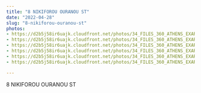 ```yaml
---
title: "8 NIKIFOROU OURANOU ST"
date: "2022-04-28"
slug: "8-nikiforou-ouranou-st"
photos:
- https://d2b5j58ir6uajk.cloudfront.net/photos/34_FILES_360_ATHENS_EXARCHIA/8%20NIKIFOROU%20OURANOU%20ST/PHOTO/21%20Nikiforou%20Ouranou%20St.%20-%208%20Nikiforou%20Ouranou%20St.%20%281%29.jpg
- https://d2b5j58ir6uajk.cloudfront.net/photos/34_FILES_360_ATHENS_EXARCHIA/8%20NIKIFOROU%20OURANOU%20ST/PHOTO/21%20Nikiforou%20Ouranou%20St.%20-%208%20Nikiforou%20Ouranou%20St.%20%282%29.jpg
- https://d2b5j58ir6uajk.cloudfront.net/photos/34_FILES_360_ATHENS_EXARCHIA/8%20NIKIFOROU%20OURANOU%20ST/PHOTO/21%20Nikiforou%20Ouranou%20St.%20-%208%20Nikiforou%20Ouranou%20St.%20%283%29.jpg
- https://d2b5j58ir6uajk.cloudfront.net/photos/34_FILES_360_ATHENS_EXARCHIA/8%20NIKIFOROU%20OURANOU%20ST/PHOTO/21%20Nikiforou%20Ouranou%20St.%20-%208%20Nikiforou%20Ouranou%20St..jpg
- https://d2b5j58ir6uajk.cloudfront.net/photos/34_FILES_360_ATHENS_EXARCHIA/8%20NIKIFOROU%20OURANOU%20ST/PHOTO/8%20Nikiforou%20Ouranou%20St%20%282%29..JPG
- https://d2b5j58ir6uajk.cloudfront.net/photos/34_FILES_360_ATHENS_EXARCHIA/8%20NIKIFOROU%20OURANOU%20ST/PHOTO/8%20Nikiforou%20Ouranou%20St..JPG

---
```


8 NIKIFOROU OURANOU ST
